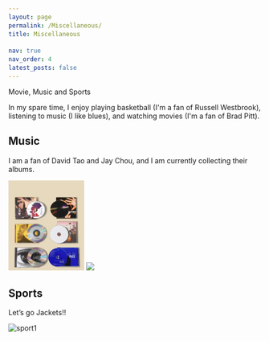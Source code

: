 ```yaml
---
layout: page
permalink: /Miscellaneous/
title: Miscellaneous

nav: true
nav_order: 4
latest_posts: false
---
```


Movie, Music and Sports

In my spare time, I enjoy playing basketball (I'm a fan of Russell Westbrook), listening to music (I like blues), and watching movies (I'm a fan of Brad Pitt).


## Music

I am a fan of David Tao and Jay Chou, and I am currently collecting their albums.

<img style="width:30%" src="/assets/img/mms/music1.png" />


<img style="width:30%" src="/assets/img/mms/music2.png" />


## Sports

Let’s go Jackets!!

<div style="margin-top: 10px;">
  <img style="width:30%; display: block;" src="/assets/img/mms/sport1.jpg" alt="sport1" />
  <p style="margin-top: 5px; font-size: 14px; color: #808080; text-align: left;">
  </p>
</div>



